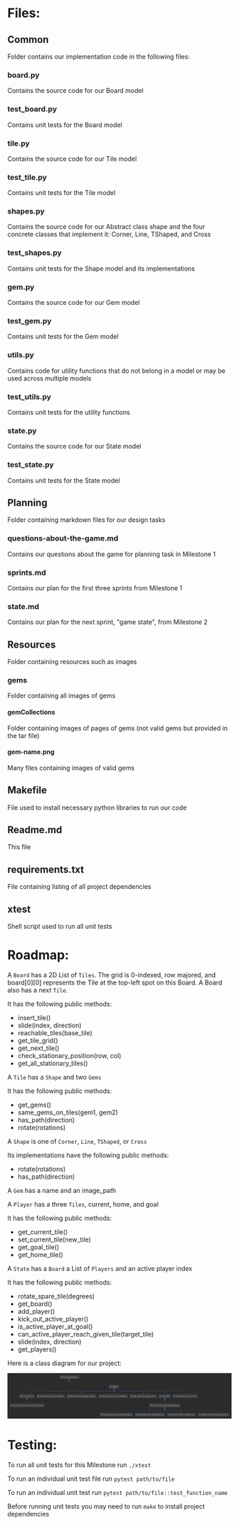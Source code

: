 # Files:

## Common
Folder contains our implementation code in the following files:

### board.py
Contains the source code for our Board model

### test_board.py
Contains unit tests for the Board model

### tile.py
Contains the source code for our Tile model

### test_tile.py
Contains unit tests for the Tile model

### shapes.py
Contains the source code for our Abstract class shape and the
four concrete classes that implement it: Corner, Line, TShaped, and Cross

### test_shapes.py
Contains unit tests for the Shape model and its implementations

### gem.py
Contains the source code for our Gem model

### test_gem.py
Contains unit tests for the Gem model

### utils.py 
Contains code for utility functions that do not belong in a model or may be
used across multiple models

### test_utils.py
Contains unit tests for the utility functions

### state.py
Contains the source code for our State model

### test_state.py
Contains unit tests for the State model

## Planning
Folder containing markdown files for our design tasks

### questions-about-the-game.md
Contains our questions about the game for planning task in Milestone 1

### sprints.md
Contains our plan for the first three sprints from Milestone 1

### state.md
Contains our plan for the next sprint, "game state", from Milestone 2

## Resources
Folder containing resources such as images

### gems
Folder containing all images of gems

#### gemCollections
Folder containing images of pages of gems (not valid gems but provided in the tar file)

#### gem-name.png
Many files containing images of valid gems

## Makefile
File used to install necessary python libraries to run our code

## Readme.md
This file

## requirements.txt
File containing listing of all project dependencies

## xtest
Shell script used to run all unit tests

# Roadmap:
A `Board` has a 2D List of `Tiles`. The grid is 0-indexed, row majored, and board[0][0] represents the Tile at the 
top-left spot on this Board. A Board also has a next `Tile`.

It has the following public methods:

- insert_tile()
- slide(index, direction)
- reachable_tiles(base_tile)
- get_tile_grid()
- get_next_tile()
- check_stationary_position(row, col)
- get_all_stationary_tiles()

A `Tile` has a `Shape` and two `Gems`

It has the following public methods:

- get_gems()
- same_gems_on_tiles(gem1, gem2)
- has_path(direction)
- rotate(rotations)

A `Shape` is one of `Corner`, `Line`, `TShaped`, or `Cross`

Its implementations have the following public methods:

- rotate(rotations)
- has_path(direction)

A `Gem` has a name and an image_path

A `Player` has a three `Tiles`, current, home, and goal

It has the following public methods:

- get_current_tile()
- set_current_tile(new_tile)
- get_goal_tile()
- get_home_tile()

A `State` has a `Board` a List of `Players` and an active player index

It has the following public methods:

- rotate_spare_tile(degrees)
- get_board()
- add_player()
- kick_out_active_player()
- is_active_player_at_goal()
- can_active_player_reach_given_tile(target_tile)
- slide(index, direction)
- get_players()

Here is a class diagram for our project:

![class diagram](MazeClassDiagramM3.jpg)

# Testing:

To run all unit tests for this Milestone run `./xtest`

To run an individual unit test file run `pytest path/to/file`

To run an individual unit test run `pytest path/to/file::test_function_name`

Before running unit tests you may need to run `make` to install project dependencies 

